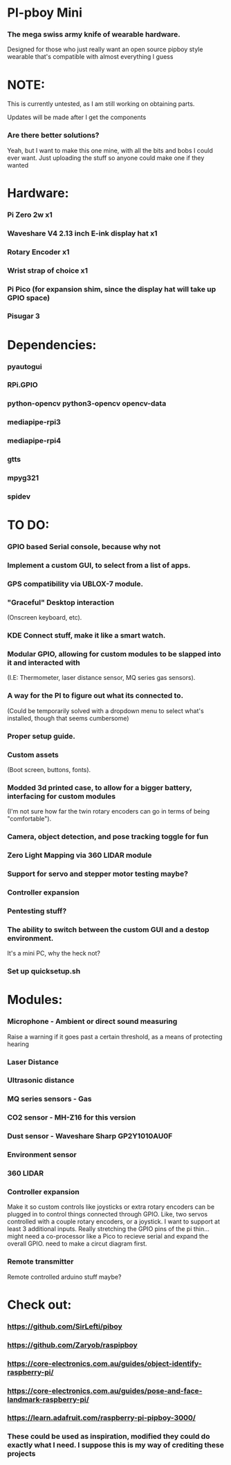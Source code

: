 # PI-pboy Mini
### The mega swiss army knife of wearable hardware. 
Designed for those who just really want an open source pipboy style wearable that's compatible with almost everything I guess

# NOTE:
This is currently untested, as I am still working on obtaining parts. 

Updates will be made after I get the components

### Are there better solutions?
Yeah, but I want to make this one mine, with all the bits and bobs I could ever want. Just uploading the stuff so anyone could make one if they wanted

# Hardware:
### Pi Zero 2w x1
### Waveshare V4 2.13 inch E-ink display hat x1
### Rotary Encoder x1
### Wrist strap of choice x1
### Pi Pico (for expansion shim, since the display hat will take up GPIO space)
### Pisugar 3

# Dependencies:
### pyautogui
### RPi.GPIO
### python-opencv python3-opencv opencv-data
### mediapipe-rpi3
### mediapipe-rpi4
### gtts
### mpyg321
### spidev

# TO DO:

### GPIO based Serial console, because why not
### Implement a custom GUI, to select from a list of apps.
### GPS compatibility via UBLOX-7 module.
### "Graceful" Desktop interaction 
(Onscreen keyboard, etc).
### KDE Connect stuff, make it like a smart watch.
### Modular GPIO, allowing for custom modules to be slapped into it and interacted with 
(I.E: Thermometer, laser distance sensor, MQ series gas sensors).
### A way for the PI to figure out what its connected to. 
(Could be temporarily solved with a dropdown menu to select what's installed, though that seems cumbersome)
### Proper setup guide.
### Custom assets 
(Boot screen, buttons, fonts).
### Modded 3d printed case, to allow for a bigger battery, interfacing for custom modules
(I'm not sure how far the twin rotary encoders can go in terms of being "comfortable").
### Camera, object detection, and pose tracking toggle for fun
### Zero Light Mapping via 360 LIDAR module
### Support for servo and stepper motor testing maybe?
### Controller expansion
### Pentesting stuff?
### The ability to switch between the custom GUI and a destop environment. 
It's a mini PC, why the heck not?
### Set up quicksetup.sh

# Modules:
### Microphone - Ambient or direct sound measuring
Raise a warning if it goes past a certain threshold, as a means of protecting hearing
### Laser Distance
### Ultrasonic distance
### MQ series sensors - Gas 
### CO2 sensor - MH-Z16 for this version
### Dust sensor - Waveshare Sharp GP2Y1010AU0F 
### Environment sensor
### 360 LIDAR
### Controller expansion
Make it so custom controls like joysticks or extra rotary encoders can be plugged in to control things connected through GPIO. Like, two servos controlled with a couple rotary encoders, or a joystick. 
I want to support at least 3 additional inputs. Really stretching the GPIO pins of the pi thin... might need a co-processor like a Pico to recieve serial and expand the overall GPIO. need to make a circut diagram first.
### Remote transmitter
Remote controlled arduino stuff maybe?

# Check out:

### https://github.com/SirLefti/piboy
### https://github.com/Zaryob/raspipboy
### https://core-electronics.com.au/guides/object-identify-raspberry-pi/
### https://core-electronics.com.au/guides/pose-and-face-landmark-raspberry-pi/
### https://learn.adafruit.com/raspberry-pi-pipboy-3000/
### These could be used as inspiration, modified they could do exactly what I need. I suppose this is my way of crediting these projects
